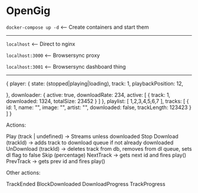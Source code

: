 # OpenGig

`docker-compose up -d` <-- Create containers and start them

-----------------

`localhost` <-- Direct to nginx

`localhost:3000` <-- Browsersync proxy

`localhost:3001` <-- Browsersync dashboard thing

---------------
{
  player: {
      state: (stopped|playing|loading),
      track: 1,
      playbackPosition: 12,

  },
  downloader: {
    active: true,
    downloadRate: 234,
    active: [
      {
        track: 1,
        downloaded: 1324,
        totalSize: 23452
      }
    ]
  },
  playlist: [
    1,2,3,4,5,6,7
  ],
  tracks: [
    {
      id: 1,
      name: "",
      image: "",
      artist: "",
      downloaded: false,
      trackLength: 123423
    }
  ]
}

Actions:

Play (track | undefined) -> Streams unless downloaded
Stop
Download (trackId) -> adds track to download queue if not already downloaded
UnDownload (trackId) -> deletes track from db, removes from dl queue, sets dl flag to false
Skip (percentage)
NextTrack -> gets next id and fires play()
PrevTrack -> gets prev id and fires play()

Other actions:

TrackEnded
BlockDownloaded
DownloadProgress
TrackProgress
